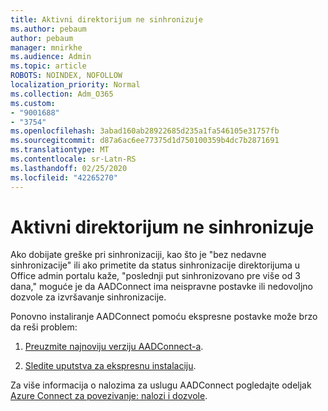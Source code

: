 ```yaml
---
title: Aktivni direktorijum ne sinhronizuje
ms.author: pebaum
author: pebaum
manager: mnirkhe
ms.audience: Admin
ms.topic: article
ROBOTS: NOINDEX, NOFOLLOW
localization_priority: Normal
ms.collection: Adm_O365
ms.custom:
- "9001688"
- "3754"
ms.openlocfilehash: 3abad160ab28922685d235a1fa546105e31757fb
ms.sourcegitcommit: d87a6ac6ee77375d1d750100359b4dc7b2871691
ms.translationtype: MT
ms.contentlocale: sr-Latn-RS
ms.lasthandoff: 02/25/2020
ms.locfileid: "42265270"
---
```

# <a name="active-directory-not-syncing"></a>Aktivni direktorijum ne sinhronizuje

Ako dobijate greške pri sinhronizaciji, kao što je "bez nedavne sinhronizacije" ili ako primetite da status sinhronizacije direktorijuma u Office admin portalu kaže, "poslednji put sinhronizovano pre više od 3 dana," moguće je da AADConnect ima neispravne postavke ili nedovoljno dozvole za izvršavanje sinhronizacije.  

Ponovno instaliranje AADConnect pomoću ekspresne postavke može brzo da reši problem:

1. [Preuzmite najnoviju verziju AADConnect-a](https://go.microsoft.com/fwlink/?LinkId=615771).

2. [Sledite uputstva za ekspresnu instalaciju](https://docs.microsoft.com/azure/active-directory/hybrid/how-to-connect-install-express).

Za više informacija o nalozima za uslugu AADConnect pogledajte odeljak [Azure Connect za povezivanje: nalozi i dozvole](https://docs.microsoft.com/azure/active-directory/hybrid/reference-connect-accounts-permissions).
